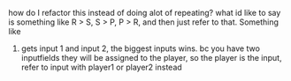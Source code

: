 how do I refactor this instead of doing alot of repeating?
what id like to say is something like R > S, S > P, P > R, and
then just refer to that. Something like
1. gets input 1 and input 2, the biggest inputs wins.
bc you have two inputfields they will be assigned to the player, so the player is the input, refer to input with player1 or player2 instead

